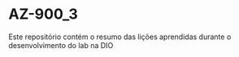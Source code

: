 # AZ-900_3
Este repositório contém o resumo das lições aprendidas durante o desenvolvimento do lab na DIO
